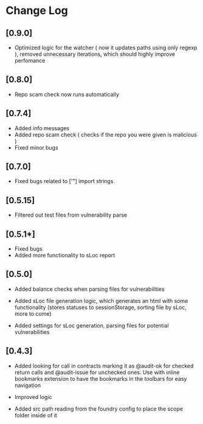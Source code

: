 # Change Log

## [0.9.0]

- Optimized logic for the watcher ( now it updates paths using only regexp ), removed unnecessary iterations, which should highly improve perfomance

## [0.8.0]

- Repo scam check now runs automatically

## [0.7.4]

- Added info messages
- Added repo scam check ( checks if the repo you were given is malicious )
- Fixed minor bugs

## [0.7.0]

- Fixed bugs related to ['"] import strings

## [0.5.15]

- Filtered out test files from vulnerability parse

## [0.5.1*]

- Fixed bugs
- Added more functionality to sLoc report

## [0.5.0]

- Added balance checks when parsing files for vulnerabilities

- Added sLoc file generation logic, which generates an html with some functionality (stores statuses to sessionStorage, sorting file by sLoc, more to come)

- Added settings for sLoc generation, parsing files for potential vulnerabilities

## [0.4.3]

- Added looking for call in contracts marking it as @audit-ok for checked return calls and @audit-issue for unchecked ones. Use with inline bookmarks extension to have the bookmarks in the toolbars for easy navigation

- Improved logic

- Added src path reading from the foundry config to place the scope folder inside of it
